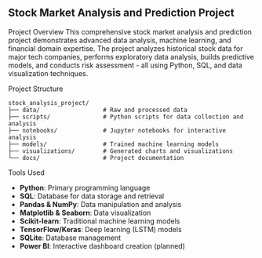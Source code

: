 ## Stock Market Analysis and Prediction Project

Project Overview
This comprehensive stock market analysis and prediction project demonstrates advanced data analysis, machine learning, and financial domain expertise. The project analyzes historical stock data for major tech companies, performs exploratory data analysis, builds predictive models, and conducts risk assessment - all using Python, SQL, and data visualization techniques.

Project Structure
```
stock_analysis_project/
├── data/                  # Raw and processed data
├── scripts/               # Python scripts for data collection and analysis
├── notebooks/             # Jupyter notebooks for interactive analysis
├── models/                # Trained machine learning models
├── visualizations/        # Generated charts and visualizations
└── docs/                  # Project documentation
```

Tools Used
- **Python**: Primary programming language
- **SQL**: Database for data storage and retrieval
- **Pandas & NumPy**: Data manipulation and analysis
- **Matplotlib & Seaborn**: Data visualization
- **Scikit-learn**: Traditional machine learning models
- **TensorFlow/Keras**: Deep learning (LSTM) models
- **SQLite**: Database management
- **Power BI**: Interactive dashboard creation (planned)






